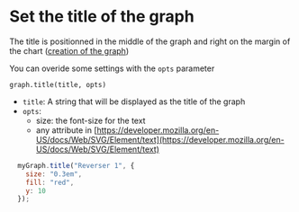 # Set the title of the graph

The title is positionned in the middle of the graph and right on the margin of the chart \([creation of the graph](creation-of-the-graph.md)\)

You can overide some settings with the `opts` parameter

`graph.title(title, opts)`

* `title`: A string that will be displayed as the title of the graph
* `opts`: 
  * size: the font-size for the text
  * any attribute in [https://developer.mozilla.org/en-US/docs/Web/SVG/Element/text](https://developer.mozilla.org/en-US/docs/Web/SVG/Element/text)

```javascript
  myGraph.title("Reverser 1", {
    size: "0.3em",
    fill: "red",
    y: 10
  });
```



